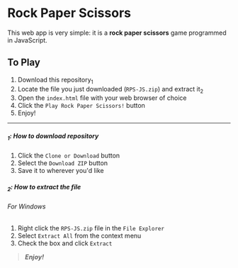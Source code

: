 [//]: # (Start README.md file)

Rock Paper Scissors
===================

This web app is very simple: it is a **rock paper scissors** game programmed in JavaScript.

To Play
-------

1. Download this repository<sub>1</sub>
2. Locate the file you just downloaded (`RPS-JS.zip`) and extract it<sub>2</sub>
3. Open the `index.html` file with your web browser of choice
4. Click the `Play Rock Paper Scissors!` button
5. Enjoy!

--------

##### <sub>1</sub>: How to download repository
1. Click the `Clone or Download` button
2. Select the `Download ZIP` button
3. Save it to wherever you'd like

##### <sub>2</sub>: How to extract the file
###### For Windows
1. Right click the `RPS-JS.zip` file in the `File Explorer`
2. Select `Extract All` from the context menu
3. Check the box and click `Extract`

> __*Enjoy!*__

[//]: # "End README.md file"
